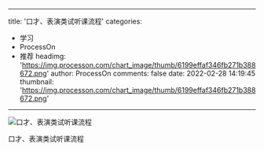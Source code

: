 
---
title: '口才、表演类试听课流程'
categories: 
 - 学习
 - ProcessOn
 - 推荐
headimg: 'https://img.processon.com/chart_image/thumb/6199effaf346fb271b388672.png'
author: ProcessOn
comments: false
date: 2022-02-28 14:19:45
thumbnail: 'https://img.processon.com/chart_image/thumb/6199effaf346fb271b388672.png'
---

<div>   
<img class="thumb" alt="口才、表演类试听课流程" src="https://img.processon.com/chart_image/thumb/6199effaf346fb271b388672.png" referrerpolicy="no-referrer">
<p>口才、表演类试听课流程</p>  
</div>
            